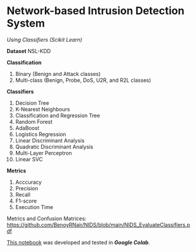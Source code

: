 # Network-based Intrusion Detection System
*Using Classifiers (Scikit Learn)*

**Dataset** NSL-KDD

**Classification**

1. Binary (Benign and Attack classes)
2. Multi-class (Benign, Probe, DoS, U2R, and R2L classes)

**Classifiers**

1. Decision Tree
2. K-Nearest Neighbours
3. Classification and Regression Tree
4. Random Forest
5. AdaBoost
6. Logistics Regression
7. Linear Discriminant Analysis
8. Quadratic Discriminant Analysis
9. Multi-Layer Perceptron
10. Linear SVC

**Metrics**

1. Acccuracy
2. Precision
3. Recall
4. F1-score
5. Execution Time

Metrics and Confusion Matrices: https://github.com/BenoyRNair/NIDS/blob/main/NIDS_EvaluateClassifiers.pdf


[This notebook](https://github.com/BenoyRNair/NIDS_MultipleClassifiers) was developed and tested in ***Google Colab***.
